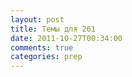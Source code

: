 ```yaml
---
layout: post
title: Темы для 261
date: 2011-10-27T00:34:00
comments: true
categories: prep
---
```


